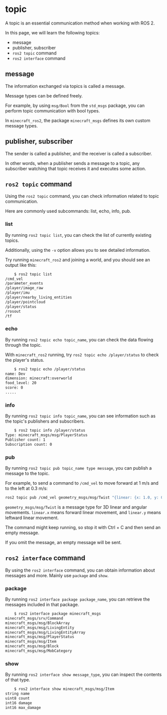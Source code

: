 # topic
A topic is an essential communication method when working with ROS 2.

In this page, we will learn the following topics:
- message
- publisher, subscriber
- `ros2 topic` command
- `ros2 interface` command

## message
The information exchanged via topics is called a message.

Message types can be defined freely.

For example, by using `msg/Bool` from the `std_msgs` package, you can perform topic communication with bool types.

In `minecraft_ros2`, the package `minecraft_msgs` defines its own custom message types.

## publisher, subscriber
The sender is called a publisher, and the receiver is called a subscriber.

In other words, when a publisher sends a message to a topic, any subscriber watching that topic receives it and executes some action.

## `ros2 topic` command
Using the `ros2 topic` command, you can check information related to topic communication.

Here are commonly used subcommands: list, echo, info, pub.

### list
By running `ros2 topic list`, you can check the list of currently existing topics.

Additionally, using the `-v` option allows you to see detailed information.

Try running `minecraft_ros2` and joining a world, and you should see an output like this:

```bash
    $ ros2 topic list
/cmd_vel
/parameter_events
/player/image_raw
/player/imu
/player/nearby_living_entities
/player/pointcloud
/player/status
/rosout
/tf
```

### echo
By running `ros2 topic echo topic_name`, you can check the data flowing through the topic.

With `minecraft_ros2` running, try `ros2 topic echo /player/status` to check the player's status.

```bash
    $ ros2 topic echo /player/status 
name: Dev
dimension: minecraft:overworld
food_level: 20
score: 0
.....
```

### info
By running `ros2 topic info topic_name`, you can see information such as the topic's publishers and subscribers.

```bash
    $ ros2 topic info /player/status 
Type: minecraft_msgs/msg/PlayerStatus
Publisher count: 1
Subscription count: 0
```

### pub
By running `ros2 topic pub topic_name type message`, you can publish a message to the topic.

For example, to send a command to `/cmd_vel` to move forward at 1 m/s and to the left at 0.3 m/s:

```bash
ros2 topic pub /cmd_vel geometry_msgs/msg/Twist "{linear: {x: 1.0, y: 0.3}}"
```

`geometry_msgs/msg/Twist` is a message type for 3D linear and angular movements. `linear.x` means forward linear movement, and `linear.y` means leftward linear movement.

The command might keep running, so stop it with Ctrl + C and then send an empty message.

If you omit the message, an empty message will be sent.

## `ros2 interface` command
By using the `ros2 interface` command, you can obtain information about messages and more.
Mainly use `package` and `show`.

### package
By running `ros2 interface package package_name`, you can retrieve the messages included in that package.

```bash
    $ ros2 interface package minecraft_msgs 
minecraft_msgs/srv/Command
minecraft_msgs/msg/BlockArray
minecraft_msgs/msg/LivingEntity
minecraft_msgs/msg/LivingEntityArray
minecraft_msgs/msg/PlayerStatus
minecraft_msgs/msg/Item
minecraft_msgs/msg/Block
minecraft_msgs/msg/MobCategory
```

### show
By running `ros2 interface show message_type`, you can inspect the contents of that type.

```bash
    $ ros2 interface show minecraft_msgs/msg/Item 
string name
uint8 count
int16 damage
int16 max_damage
```
